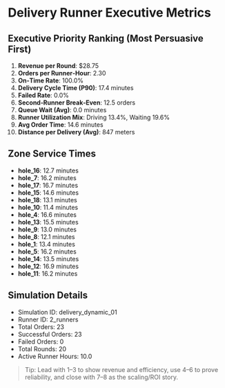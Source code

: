 # Delivery Runner Executive Metrics

## Executive Priority Ranking (Most Persuasive First)
1. **Revenue per Round**: $28.75
2. **Orders per Runner‑Hour**: 2.30
3. **On‑Time Rate**: 100.0%
4. **Delivery Cycle Time (P90)**: 17.4 minutes
5. **Failed Rate**: 0.0%
6. **Second‑Runner Break‑Even**: 12.5 orders
7. **Queue Wait (Avg)**: 0.0 minutes
8. **Runner Utilization Mix**: Driving 13.4%, Waiting 19.6%
9. **Avg Order Time**: 14.6 minutes
10. **Distance per Delivery (Avg)**: 847 meters

## Zone Service Times
- **hole_16**: 12.7 minutes
- **hole_7**: 16.2 minutes
- **hole_17**: 16.7 minutes
- **hole_15**: 14.6 minutes
- **hole_18**: 13.1 minutes
- **hole_10**: 11.4 minutes
- **hole_4**: 16.6 minutes
- **hole_13**: 15.5 minutes
- **hole_9**: 13.0 minutes
- **hole_8**: 12.1 minutes
- **hole_1**: 13.4 minutes
- **hole_5**: 16.2 minutes
- **hole_14**: 13.5 minutes
- **hole_12**: 16.9 minutes
- **hole_11**: 16.2 minutes


## Simulation Details
- Simulation ID: delivery_dynamic_01
- Runner ID: 2_runners
- Total Orders: 23
- Successful Orders: 23
- Failed Orders: 0
- Total Rounds: 20
- Active Runner Hours: 10.0

> Tip: Lead with 1–3 to show revenue and efficiency, use 4–6 to prove reliability, and close with 7–8 as the scaling/ROI story.

